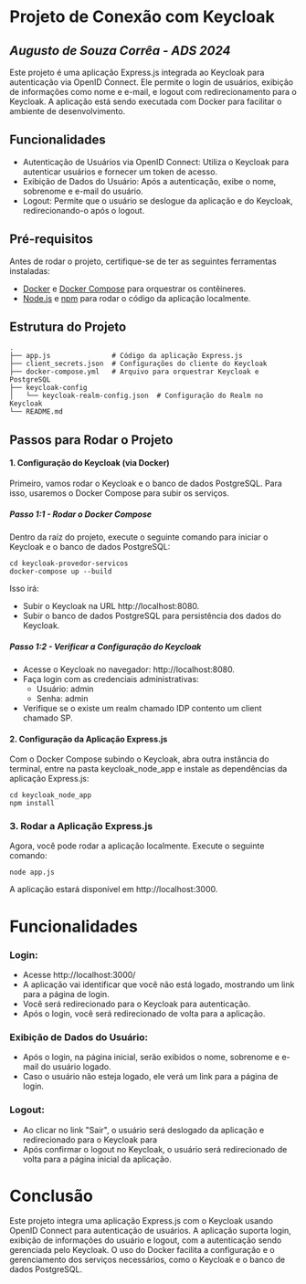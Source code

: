 # Projeto de Conexão com Keycloak
## _Augusto de Souza Corrêa - ADS 2024_

Este projeto é uma aplicação Express.js integrada ao Keycloak para autenticação via OpenID Connect. Ele permite o login de usuários, exibição de informações como nome e e-mail, e logout com redirecionamento para o Keycloak. A aplicação está sendo executada com Docker para facilitar o ambiente de desenvolvimento.

## Funcionalidades

- Autenticação de Usuários via OpenID Connect: Utiliza o Keycloak para autenticar usuários e fornecer um token de acesso.
- Exibição de Dados do Usuário: Após a autenticação, exibe o nome, sobrenome e e-mail do usuário.
- Logout: Permite que o usuário se deslogue da aplicação e do Keycloak, redirecionando-o após o logout.

## Pré-requisitos
Antes de rodar o projeto, certifique-se de ter as seguintes ferramentas instaladas:

- [Docker](https://www.docker.com/get-started/) e [Docker Compose](https://docs.docker.com/compose/) para orquestrar os contêineres.
- [Node.js](https://nodejs.org) e [npm](https://www.npmjs.com/) para rodar o código da aplicação localmente.

## Estrutura do Projeto

```
.
├── app.js               # Código da aplicação Express.js
├── client_secrets.json  # Configurações do cliente do Keycloak
├── docker-compose.yml   # Arquivo para orquestrar Keycloak e PostgreSQL
├── keycloak-config      
│   └── keycloak-realm-config.json  # Configuração do Realm no Keycloak
└── README.md            
```

## Passos para Rodar o Projeto
#### 1. Configuração do Keycloak (via Docker)
Primeiro, vamos rodar o Keycloak e o banco de dados PostgreSQL. Para isso, usaremos o Docker Compose para subir os serviços.

##### Passo 1:1 - Rodar o Docker Compose
Dentro da raíz do projeto, execute o seguinte comando para iniciar o Keycloak e o banco de dados PostgreSQL:
```
cd keycloak-provedor-servicos
docker-compose up --build
```
Isso irá:

- Subir o Keycloak na URL http://localhost:8080.
- Subir o banco de dados PostgreSQL para persistência dos dados do Keycloak.

##### Passo 1:2 - Verificar a Configuração do Keycloak
- Acesse o Keycloak no navegador: http://localhost:8080.
- Faça login com as credenciais administrativas:
  - Usuário: admin
  - Senha: admin
- Verifique se o existe um realm chamado IDP contento um client chamado SP.

#### 2. Configuração da Aplicação Express.js

Com o Docker Compose subindo o Keycloak, abra outra instância do terminal, entre na pasta keycloak_node_app e instale as dependências da aplicação Express.js:
```
cd keycloak_node_app
npm install
```

### 3. Rodar a Aplicação Express.js
Agora, você pode rodar a aplicação localmente. Execute o seguinte comando:

```
node app.js
```
A aplicação estará disponível em http://localhost:3000.

# Funcionalidades
### Login:

- Acesse http://localhost:3000/
- A aplicação vai identificar que você não está logado, mostrando um link para a página de login.
- Você será redirecionado para o Keycloak para autenticação.
- Após o login, você será redirecionado de volta para a aplicação.

### Exibição de Dados do Usuário:

- Após o login, na página inicial, serão exibidos o nome, sobrenome e e-mail do usuário logado.
- Caso o usuário não esteja logado, ele verá um link para a página de login.

### Logout:

- Ao clicar no link "Sair", o usuário será deslogado da aplicação e redirecionado para o Keycloak para 
- Após confirmar o logout no Keycloak, o usuário será redirecionado de volta para a página inicial da aplicação.


# Conclusão

Este projeto integra uma aplicação Express.js com o Keycloak usando OpenID Connect para autenticação de usuários. A aplicação suporta login, exibição de informações do usuário e logout, com a autenticação sendo gerenciada pelo Keycloak. O uso do Docker facilita a configuração e o gerenciamento dos serviços necessários, como o Keycloak e o banco de dados PostgreSQL.
